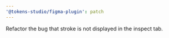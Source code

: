 ```yaml
---
'@tokens-studio/figma-plugin': patch
---
```


Refactor the bug that stroke is not displayed in the inspect tab.
